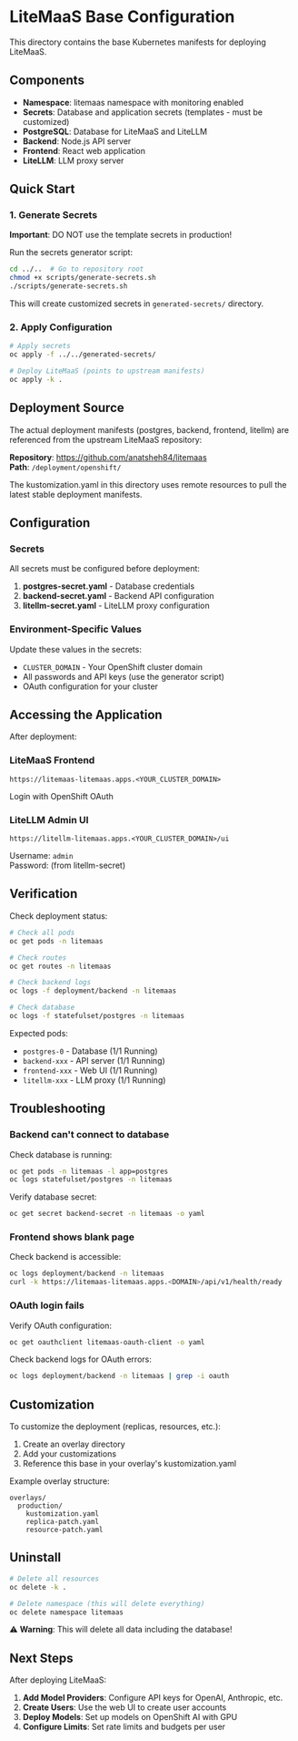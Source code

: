 # LiteMaaS Base Configuration

This directory contains the base Kubernetes manifests for deploying LiteMaaS.

## Components

- **Namespace**: litemaas namespace with monitoring enabled
- **Secrets**: Database and application secrets (templates - must be customized)
- **PostgreSQL**: Database for LiteMaaS and LiteLLM
- **Backend**: Node.js API server  
- **Frontend**: React web application
- **LiteLLM**: LLM proxy server

## Quick Start

### 1. Generate Secrets

**Important**: DO NOT use the template secrets in production!

Run the secrets generator script:

```bash
cd ../..  # Go to repository root
chmod +x scripts/generate-secrets.sh
./scripts/generate-secrets.sh
```

This will create customized secrets in `generated-secrets/` directory.

### 2. Apply Configuration

```bash
# Apply secrets
oc apply -f ../../generated-secrets/

# Deploy LiteMaaS (points to upstream manifests)
oc apply -k .
```

## Deployment Source

The actual deployment manifests (postgres, backend, frontend, litellm) are referenced from the upstream LiteMaaS repository:

**Repository**: https://github.com/anatsheh84/litemaas  
**Path**: `/deployment/openshift/`

The kustomization.yaml in this directory uses remote resources to pull the latest stable deployment manifests.

## Configuration

### Secrets

All secrets must be configured before deployment:

1. **postgres-secret.yaml** - Database credentials
2. **backend-secret.yaml** - Backend API configuration
3. **litellm-secret.yaml** - LiteLLM proxy configuration

### Environment-Specific Values

Update these values in the secrets:

- `CLUSTER_DOMAIN` - Your OpenShift cluster domain
- All passwords and API keys (use the generator script)
- OAuth configuration for your cluster

## Accessing the Application

After deployment:

### LiteMaaS Frontend
```
https://litemaas-litemaas.apps.<YOUR_CLUSTER_DOMAIN>
```

Login with OpenShift OAuth

### LiteLLM Admin UI
```
https://litellm-litemaas.apps.<YOUR_CLUSTER_DOMAIN>/ui
```

Username: `admin`  
Password: (from litellm-secret)

## Verification

Check deployment status:

```bash
# Check all pods
oc get pods -n litemaas

# Check routes
oc get routes -n litemaas

# Check backend logs
oc logs -f deployment/backend -n litemaas

# Check database
oc logs -f statefulset/postgres -n litemaas
```

Expected pods:
- `postgres-0` - Database (1/1 Running)
- `backend-xxx` - API server (1/1 Running)
- `frontend-xxx` - Web UI (1/1 Running)
- `litellm-xxx` - LLM proxy (1/1 Running)

## Troubleshooting

### Backend can't connect to database

Check database is running:
```bash
oc get pods -n litemaas -l app=postgres
oc logs statefulset/postgres -n litemaas
```

Verify database secret:
```bash
oc get secret backend-secret -n litemaas -o yaml
```

### Frontend shows blank page

Check backend is accessible:
```bash
oc logs deployment/backend -n litemaas
curl -k https://litemaas-litemaas.apps.<DOMAIN>/api/v1/health/ready
```

### OAuth login fails

Verify OAuth configuration:
```bash
oc get oauthclient litemaas-oauth-client -o yaml
```

Check backend logs for OAuth errors:
```bash
oc logs deployment/backend -n litemaas | grep -i oauth
```

## Customization

To customize the deployment (replicas, resources, etc.):

1. Create an overlay directory
2. Add your customizations
3. Reference this base in your overlay's kustomization.yaml

Example overlay structure:
```
overlays/
  production/
    kustomization.yaml
    replica-patch.yaml
    resource-patch.yaml
```

## Uninstall

```bash
# Delete all resources
oc delete -k .

# Delete namespace (this will delete everything)
oc delete namespace litemaas
```

⚠️ **Warning**: This will delete all data including the database!

## Next Steps

After deploying LiteMaaS:

1. **Add Model Providers**: Configure API keys for OpenAI, Anthropic, etc.
2. **Create Users**: Use the web UI to create user accounts
3. **Deploy Models**: Set up models on OpenShift AI with GPU
4. **Configure Limits**: Set rate limits and budgets per user
